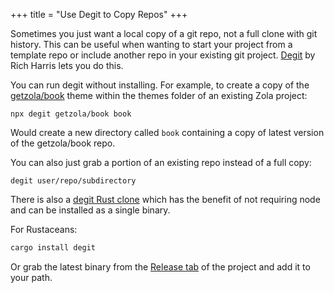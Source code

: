 +++
title = "Use Degit to Copy Repos"
+++

Sometimes you just want a local copy of a git repo, not a full clone with git history. This can be useful when wanting to start your project from a template repo or include another repo in your existing git project. [Degit](https://github.com/Rich-Harris/degit) by Rich Harris lets you do this.

You can run degit without installing. For example, to create a copy of the [getzola/book](https://github.com/getzola/book) theme within the themes folder of an existing Zola project:

`npx degit getzola/book book`

Would create a new directory called `book` containing a copy of latest version of the getzola/book repo.

You can also just grab a portion of an existing repo instead of a full copy:

`degit user/repo/subdirectory`

There is also a [degit Rust clone](https://github.com/psnszsn/degit-rs) which has the benefit of not requiring node and can be installed as a single binary.

For Rustaceans:

```bash
cargo install degit
```

Or grab the latest binary from the [Release tab](https://github.com/psnszsn/degit-rs/releases) of the project and add it to your path.
